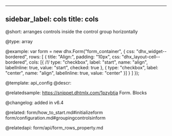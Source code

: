 
---
sidebar_label: cols
title: cols
---          

@short: arranges controls inside the control group horizontally


@type: array

@example: 
var form = new dhx.Form("form_container", {
	css: "dhx_widget--bordered",
    rows: [
    	{
            title: "Align:",
            padding: "10px",
            css: "dhx_layout-cell--bordered",
            cols: [{ /*!*/
                type: "checkbox",
                label: "start",
                name: "align",
                labelInline: true,
                value: "start",
                checked: true
            },
            {
                type: "checkbox",
                label: "center",
                name: "align",
                labelInline: true,
                value: "center"
            }]
        }
    ]
});


@template:	api_config
@descr: 


@relatedsample:
https://snippet.dhtmlx.com/1pzybtja	Form. Blocks

@changelog: added in v6.4

@related: form/how_to_start.md#initializeform
form/configuration.md#groupingcontrolsinform

@relatedapi: form/api/form_rows_property.md